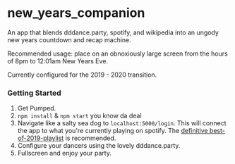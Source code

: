 # new_years_companion
An app that blends dddance.party, spotify, and wikipedia into an ungody new years countdown and recap machine.

Recommended usage: place on an obnoxiously large screen from the hours of 8pm to 12:01am New Years Eve.

Currently configured for the 2019 - 2020 transition.

### Getting Started

1. Get Pumped.
2. `npm install` & `npm start` you know da deal
3. Navigate like a salty sea dog to `localhost:5000/login`. This will connect the app to what you're currently playing on spotify. The [definitive best-of-2019-playlist](https://open.spotify.com/playlist/5zCCejpDV9ti90MSA6xZrt?si=l5zKPfALRaOf5FMD_77nsg) is recommended.
4. Configure your dancers using the lovely dddance.party.
5. Fullscreen and enjoy your party.
